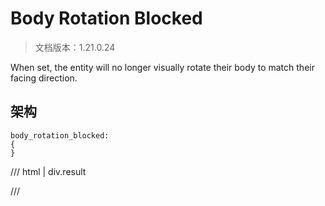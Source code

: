# Body Rotation Blocked

> 文档版本：1.21.0.24

When set, the entity will no longer visually rotate their body to match their facing direction.

## 架构

```mcschema
body_rotation_blocked:
{
}

```

/// html | div.result

///


